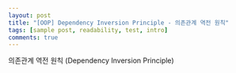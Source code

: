 ```yaml
---
layout: post
title: "[OOP] Dependency Inversion Principle - 의존관계 역전 원칙"
tags: [sample post, readability, test, intro]
comments: true
---
```




의존관계 역전 원칙 (Dependency Inversion Principle)
